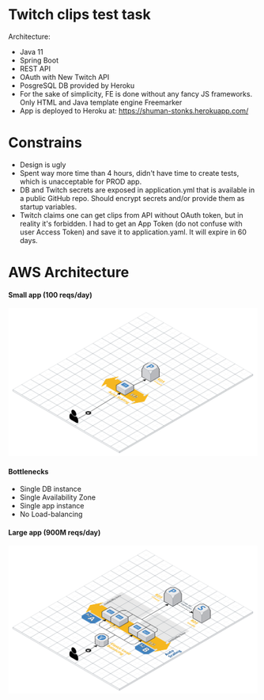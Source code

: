 # Twitch clips test task
Architecture:
* Java 11
* Spring Boot
* REST API
* OAuth with New Twitch API
* PosgreSQL DB provided by Heroku  
* For the sake of simplicity, FE is done without any fancy JS frameworks. Only HTML and Java template engine Freemarker
* App is deployed to Heroku at: https://shuman-stonks.herokuapp.com/ 

# Constrains
- Design is ugly
- Spent way more time than 4 hours, didn't have time to create tests, which is unacceptable for PROD app.
- DB and Twitch secrets are exposed in application.yml that is available in a public GitHub repo. Should encrypt secrets and/or provide them as startup variables.
- Twitch claims one can get clips from API without OAuth token, but in reality it's forbidden. I had to get an App Token (do not confuse with user Access Token) and save it to application.yaml. It will expire in 60 days.

# AWS Architecture
#### Small app (100 reqs/day)
![](stonks-small.png)

#### Bottlenecks
- Single DB instance
- Single Availability Zone
- Single app instance
- No Load-balancing

#### Large app (900M reqs/day)
![](stonks-large.png)

